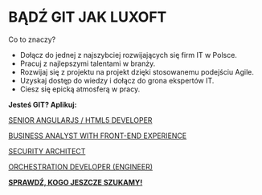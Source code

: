 # <B> BĄDŹ GIT JAK LUXOFT </B>

Co to znaczy? 

- Dołącz do jednej z najszybciej rozwijających się firm IT w Polsce.
- Pracuj z najlepszymi talentami w branży.
- Rozwijaj się z projektu na projekt dzięki stosowanemu podejściu Agile. 
- Uzyskaj dostęp do wiedzy i dołącz do grona ekspertów IT.
- Ciesz się epicką atmosferą w pracy.


<B> Jesteś GIT? Aplikuj: </B>

<A HREF="https://career.luxoft.com/careers/126259/senior-angularjs-html5-developer/">SENIOR ANGULARJS / HTML5 DEVELOPER</A>

<A HREF="https://career.luxoft.com/careers/127024/business-analyst-with-front-end-experience/">BUSINESS ANALYST WITH FRONT-END EXPERIENCE</A>

<A HREF="https://career.luxoft.com/careers/125700/security-architect/">SECURITY ARCHITECT</A>

<A HREF="https://career.luxoft.com/careers/124487/orchestration-developer-engineer/">ORCHESTRATION DEVELOPER (ENGINEER)</A>




<B><A HREF="https://career.luxoft.com/job-opportunities/?arrFilter_ff%5BNAME%5D=&countryID=&arrFilter_pf%5Bcities%5D=41825&arrFilter_pf%5Bcategories%5D=&set_filter=Y&utm_source=gitjakluxoft.pl&utm_campaign=Git%20Jak%20Luxoft#filter-form">SPRAWDŹ, KOGO JESZCZE SZUKAMY! </A></B>


